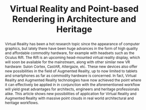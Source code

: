 ---
layout: publication
code: 2016-book_VCEGDT-pbr_architecture_heritage
title: "Virtual Reality and Point-based Rendering in Architecture and Heritage"
authors: Omar A. Mures, Alberto Jaspe-Villanueva, Emilio J. Padrón, and Juan R. Rabuñal
year: 2016
type: Book Chapter
book: Handbook of Research on Visual Computing and Emerging Geometrical Design Tools
book-data: Chapter 4, IGI Global, April 2016
abstract: "Virtual Reality has been a hot research topic since the appearance of computer graphics, but lately there have been huge advances in the form of high quality and affordable commodity hardware, for example with headsets such as the Oculus Rift. The Rift is an upcoming head-mounted virtual reality display, which will soon be available for the mainstream, along with other similar new VR hardware: Sulon Cortex, CastAR, Altergaze, etc. These new devices also offer new possibilities in the field of Augmented Reality, up to now limited to tablets and smartphones as far as commodity hardware is concerned. In fact, Virtual Reality and Augmented Reality technologies have now achieved the point where it can effectively be applied in in conjunction with the aforementioned workflow will yield great advantages for architects, engineers and heritage professionals alike. This article shows new possibilities of application for Virtual Reality and Augmented Reality with massive point clouds in real world architectural and heritage workflows."
projects: 
 - Massive models
 - Point clouds
 - Cultral Heritage
no_teaser: true 
doi: 10.4018/978-1-5225-0029-2
links:
 - {name: CRS4 Website, url: http://vic.crs4.it/vic/cgi-bin/bib-page.cgi?id=%27Mures:2016:VRP%27}
 - {name: Book, url: https://www.igi-global.com/book/handbook-research-visual-computing-emerging/141947}
youtube: 3Zo8v1uk2yA
bibtex: "@InCollection{Mures:2016:VRP,\n
    author = {Omar A. Mures and Alberto Jaspe-Villanueva and Emilio J. Padr{\\'o}n and Juan R. Rabu{\\~n}al},\n
    editor = {Giuseppe Amoruso},\n
    title = {Virtual Reality and Point-based Rendering in Architecture and Heritage},\n
    booktitle = {Handbook of Research on Visual Computing and Emerging Geometrical Design Tools},\n
    chapter = {4},\n
    publisher = {IGI Global},\n
    month = {April},\n
    year = {2016},\n
    isbn = {9781522500292},\n
    url = {http://vic.crs4.it/vic/cgi-bin/bib-page.cgi?id='Mures:2016:VRP'},\n
}" 

---